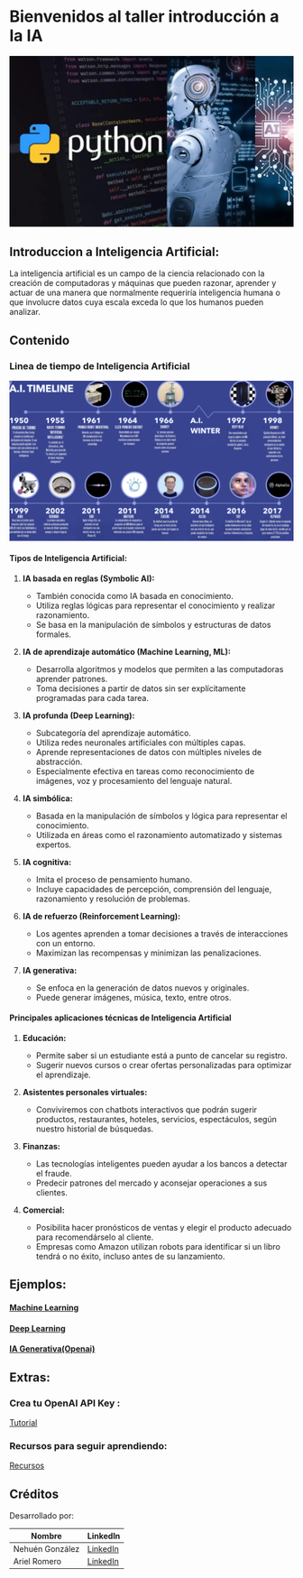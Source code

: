 # Bienvenidos al taller introducción a la IA

<p align="center">
  <img width="1000" src="img/code-your-python-programs.png">
  </p>


## Introduccion a Inteligencia Artificial:
La inteligencia artificial es un campo de la ciencia relacionado con la creación de computadoras y máquinas que pueden razonar, aprender y actuar de una manera que normalmente requeriría inteligencia humana o que involucre datos cuya escala exceda lo que los humanos pueden analizar. 

## Contenido
### Linea de tiempo de Inteligencia Artificial
<p align="center">
  <img width="550" src="img/captura3.png">
  </p>

#### Tipos de Inteligencia Artificial:

1. **IA basada en reglas (Symbolic AI):**
   - También conocida como IA basada en conocimiento.
   - Utiliza reglas lógicas para representar el conocimiento y realizar razonamiento.
   - Se basa en la manipulación de símbolos y estructuras de datos formales.

2. **IA de aprendizaje automático (Machine Learning, ML):**
   - Desarrolla algoritmos y modelos que permiten a las computadoras aprender patrones.
   - Toma decisiones a partir de datos sin ser explícitamente programadas para cada tarea.

3. **IA profunda (Deep Learning):**
   - Subcategoría del aprendizaje automático.
   - Utiliza redes neuronales artificiales con múltiples capas.
   - Aprende representaciones de datos con múltiples niveles de abstracción.
   - Especialmente efectiva en tareas como reconocimiento de imágenes, voz y procesamiento del lenguaje natural.

4. **IA simbólica:**
   - Basada en la manipulación de símbolos y lógica para representar el conocimiento.
   - Utilizada en áreas como el razonamiento automatizado y sistemas expertos.

5. **IA cognitiva:**
   - Imita el proceso de pensamiento humano.
   - Incluye capacidades de percepción, comprensión del lenguaje, razonamiento y resolución de problemas.

6. **IA de refuerzo (Reinforcement Learning):**
   - Los agentes aprenden a tomar decisiones a través de interacciones con un entorno.
   - Maximizan las recompensas y minimizan las penalizaciones.

7. **IA generativa:**
   - Se enfoca en la generación de datos nuevos y originales.
   - Puede generar imágenes, música, texto, entre otros.

#### Principales aplicaciones técnicas de Inteligencia Artificial

1. **Educación:**
   - Permite saber si un estudiante está a punto de cancelar su registro.
   - Sugerir nuevos cursos o crear ofertas personalizadas para optimizar el aprendizaje.

2. **Asistentes personales virtuales:**
   - Conviviremos con chatbots interactivos que podrán sugerir productos, restaurantes, hoteles, servicios, espectáculos, según nuestro historial de búsquedas.

3. **Finanzas:**
   - Las tecnologías inteligentes pueden ayudar a los bancos a detectar el fraude.
   - Predecir patrones del mercado y aconsejar operaciones a sus clientes.

4. **Comercial:**
   - Posibilita hacer pronósticos de ventas y elegir el producto adecuado para recomendárselo al cliente.
   - Empresas como Amazon utilizan robots para identificar si un libro tendrá o no éxito, incluso antes de su lanzamiento.

## Ejemplos:
#### [Machine Learning]()
#### [Deep Learning]()
#### [IA Generativa(Openai)]()

## Extras:
### Crea tu OpenAI API Key :

[Tutorial](https://github.com/NehuenGyL/Taller_IA/blob/main/Tutorial.md)

### Recursos para seguir aprendiendo:

[Recursos](https://github.com/NehuenGyL/Taller_IA/blob/main/Recursos.md)
## Créditos
Desarrollado por:

| Nombre | LinkedIn  |
|--------|-----------|
| Nehuén González   | [LinkedIn](https://www.linkedin.com/in/nehuen-gonzalez/) |
| Ariel Romero  | [LinkedIn](https://www.linkedin.com/in/ariel-w-romero/) |
